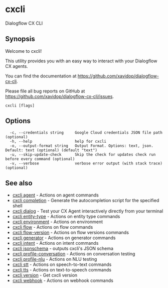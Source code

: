 # cxcli

Dialogflow CX CLI

## Synopsis

Welcome to cxcli!

This utility provides you with an easy way to interact
with your Dialogflow CX agents.

You can find the documentation at https://github.com/xavidop/dialogflow-cx-cli.

Please file all bug reports on GitHub at https://github.com/xavidop/dialogflow-cx-cli/issues.

```
cxcli [flags]
```

## Options

```
  -c, --credentials string     Google Cloud credentials JSON file path (optional)
  -h, --help                   help for cxcli
  -o, --output-format string   Output Format. Options: text, json. Default: text (optional) (default "text")
  -u, --skip-update-check      Skip the check for updates check run before every command (optional)
  -v, --verbose                verbose error output (with stack trace) (optional)
```

## See also

* [cxcli agent](/cmd/cxcli_agent/)	 - Actions on agent commands
* [cxcli completion](/cmd/cxcli_completion/)	 - Generate the autocompletion script for the specified shell
* [cxcli dialog](/cmd/cxcli_dialog/)	 - Test your CX Agent interactively directly from your terminal
* [cxcli entity-type](/cmd/cxcli_entity-type/)	 - Actions on entity type commands
* [cxcli environment](/cmd/cxcli_environment/)	 - Actions on environment
* [cxcli flow](/cmd/cxcli_flow/)	 - Actions on flow commands
* [cxcli flow-version](/cmd/cxcli_flow-version/)	 - Actions on flow versions commands
* [cxcli generator](/cmd/cxcli_generator/)	 - Actions on generator commands
* [cxcli intent](/cmd/cxcli_intent/)	 - Actions on intent commands
* [cxcli jsonschema](/cmd/cxcli_jsonschema/)	 - outputs cxcli's JSON schema
* [cxcli profile-conversation](/cmd/cxcli_profile-conversation/)	 - Actions on conversation testing
* [cxcli profile-nlu](/cmd/cxcli_profile-nlu/)	 - Actions on NLU testing
* [cxcli stt](/cmd/cxcli_stt/)	 - Actions on speech-to-text commands
* [cxcli tts](/cmd/cxcli_tts/)	 - Actions on text-to-speech commands
* [cxcli version](/cmd/cxcli_version/)	 - Get cxcli version
* [cxcli webhook](/cmd/cxcli_webhook/)	 - Actions on webhook commands

